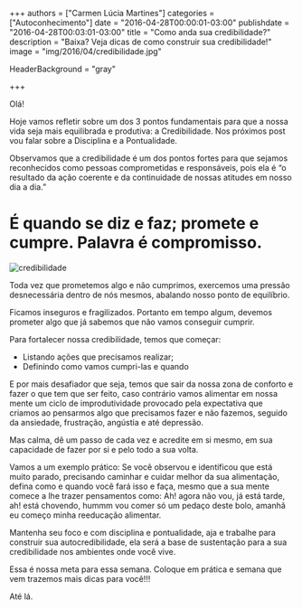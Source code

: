 +++
authors = ["Carmen Lúcia Martines"]
categories = ["Autoconhecimento"]
date = "2016-04-28T00:00:01-03:00"
publishdate = "2016-04-28T00:03:01-03:00"
title = "Como anda sua credibilidade?"
description = "Baixa? Veja dicas de como construir sua credibilidade!"
image = "img/2016/04/credibilidade.jpg"

HeaderBackground = "gray"

+++

Olá!

Hoje vamos refletir sobre um dos 3 pontos fundamentais para que a nossa vida seja mais equilibrada e produtiva: a Credibilidade.
Nos próximos post vou falar sobre a Disciplina e a Pontualidade.

Observamos que a credibilidade é um dos pontos fortes para que sejamos reconhecidos como pessoas comprometidas e responsáveis, pois ela é “o resultado da ação coerente e da continuidade de nossas atitudes em nosso dia a dia.”

# É quando se diz e faz; promete e cumpre. Palavra é compromisso.
![credibilidade](https://s3-sa-east-1.amazonaws.com/blog.autoconexao.org.br/img/2016/04/sua-credibilidade.jpg)


Toda vez que prometemos algo e não cumprimos, exercemos uma pressão desnecessária dentro de nós mesmos, abalando nosso ponto de equilíbrio.

Ficamos inseguros e fragilizados. Portanto em tempo algum, devemos prometer algo que já sabemos que não vamos conseguir cumprir.

Para fortalecer nossa credibilidade, temos que começar:

- Listando ações que precisamos realizar;
- Definindo como vamos cumpri-las e quando

E por mais desafiador que seja, temos que sair da nossa zona de conforto e fazer o que tem que ser feito, caso contrário vamos alimentar em nossa mente um ciclo de improdutividade provocado pela expectativa que criamos ao pensarmos algo que precisamos fazer e não fazemos, seguido da ansiedade, frustração, angústia e até depressão.

Mas calma, dê um passo de cada vez e acredite em si mesmo, em sua capacidade de fazer por si e pelo todo a sua volta.

Vamos a um exemplo prático: Se você observou e identificou que está muito parado, precisando caminhar e cuidar melhor da sua alimentação, defina como e quando você fará isso e faça, mesmo que a sua mente comece a lhe trazer pensamentos como: Ah! agora não vou, já está tarde, ah! está chovendo, hummm vou comer só um pedaço deste bolo, amanhã eu começo minha reeducação alimentar.

Mantenha seu foco e com disciplina e pontualidade, aja e trabalhe para construir sua autocredibilidade, ela será a base de sustentação para a sua credibilidade nos ambientes onde você vive.

Essa é nossa meta para essa semana. Coloque em prática e semana que vem trazemos mais dicas para você!!!

Até lá.
